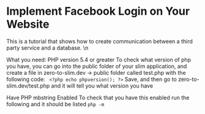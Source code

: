 # Implement Facebook Login on Your Website
This is a tutorial that shows how to create communication between a third party service and a database. \n

What you need:
  PHP version 5.4 or greater
      To check what version of php you have, you can go into the public folder of your slim application, and create a file         in zero-to-slim.dev -> public folder called test.php with the following code:
     ``` 
      <?php
        echo phpversion();
      ?>
     ``` 
      Save, and then go to zero-to-slim.dev/test.php and it will tell you what version you have
    
  Have PHP mbstring Enabled
      To check that you have this enabled run the following and it should be listed
      ```
      php -m
      ```
